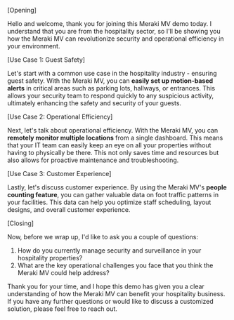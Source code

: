 [Opening]

Hello and welcome, thank you for joining this Meraki MV demo today. I understand that you are from the hospitality sector, so I'll be showing you how the Meraki MV can revolutionize security and operational efficiency in your environment. 

[Use Case 1: Guest Safety]

Let's start with a common use case in the hospitality industry - ensuring guest safety. With the Meraki MV, you can **easily set up motion-based alerts** in critical areas such as parking lots, hallways, or entrances. This allows your security team to respond quickly to any suspicious activity, ultimately enhancing the safety and security of your guests.

[Use Case 2: Operational Efficiency]

Next, let's talk about operational efficiency. With the Meraki MV, you can **remotely monitor multiple locations** from a single dashboard. This means that your IT team can easily keep an eye on all your properties without having to physically be there. This not only saves time and resources but also allows for proactive maintenance and troubleshooting.

[Use Case 3: Customer Experience]

Lastly, let's discuss customer experience. By using the Meraki MV's **people counting feature**, you can gather valuable data on foot traffic patterns in your facilities. This data can help you optimize staff scheduling, layout designs, and overall customer experience. 

[Closing]

Now, before we wrap up, I'd like to ask you a couple of questions:
1. How do you currently manage security and surveillance in your hospitality properties?
2. What are the key operational challenges you face that you think the Meraki MV could help address?

Thank you for your time, and I hope this demo has given you a clear understanding of how the Meraki MV can benefit your hospitality business. If you have any further questions or would like to discuss a customized solution, please feel free to reach out.